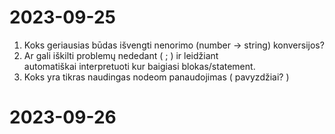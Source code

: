 # 2023-09-25
  1. Koks geriausias būdas išvengti nenorimo (number -> string) konversijos?
  2. Ar gali iškilti problemų nededant ( ; ) ir leidžiant automatiškai interpretuoti kur baigiasi blokas/statement.
  3. Koks yra tikras naudingas nodeom panaudojimas ( pavyzdžiai? )

# 2023-09-26
